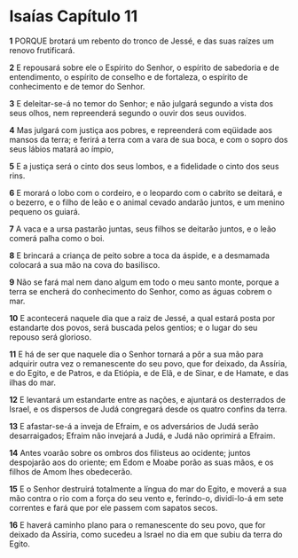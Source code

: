 # Isaías Capítulo 11

**1** 	PORQUE brotará um rebento do tronco de Jessé, e das suas raízes um renovo frutificará.

**2** 	E repousará sobre ele o Espírito do Senhor, o espírito de sabedoria e de entendimento, o espírito de conselho e de fortaleza, o espírito de conhecimento e de temor do Senhor.

**3** 	E deleitar-se-á no temor do Senhor; e não julgará segundo a vista dos seus olhos, nem repreenderá segundo o ouvir dos seus ouvidos.

**4** 	Mas julgará com justiça aos pobres, e repreenderá com eqüidade aos mansos da terra; e ferirá a terra com a vara de sua boca, e com o sopro dos seus lábios matará ao ímpio,

**5** 	E a justiça será o cinto dos seus lombos, e a fidelidade o cinto dos seus rins.

**6** 	E morará o lobo com o cordeiro, e o leopardo com o cabrito se deitará, e o bezerro, e o filho de leão e o animal cevado andarão juntos, e um menino pequeno os guiará.

**7** 	A vaca e a ursa pastarão juntas, seus filhos se deitarão juntos, e o leão comerá palha como o boi.

**8** 	E brincará a criança de peito sobre a toca da áspide, e a desmamada colocará a sua mão na cova do basilisco.

**9** 	Não se fará mal nem dano algum em todo o meu santo monte, porque a terra se encherá do conhecimento do Senhor, como as águas cobrem o mar.

**10** 	E acontecerá naquele dia que a raiz de Jessé, a qual estará posta por estandarte dos povos, será buscada pelos gentios; e o lugar do seu repouso será glorioso.

**11** 	E há de ser que naquele dia o Senhor tornará a pôr a sua mão para adquirir outra vez o remanescente do seu povo, que for deixado, da Assíria, e do Egito, e de Patros, e da Etiópia, e de Elã, e de Sinar, e de Hamate, e das ilhas do mar.

**12** 	E levantará um estandarte entre as nações, e ajuntará os desterrados de Israel, e os dispersos de Judá congregará desde os quatro confins da terra.

**13** 	E afastar-se-á a inveja de Efraim, e os adversários de Judá serão desarraigados; Efraim não invejará a Judá, e Judá não oprimirá a Efraim.

**14** 	Antes voarão sobre os ombros dos filisteus ao ocidente; juntos despojarão aos do oriente; em Edom e Moabe porão as suas mãos, e os filhos de Amom lhes obedecerão.

**15** 	E o Senhor destruirá totalmente a língua do mar do Egito, e moverá a sua mão contra o rio com a força do seu vento e, ferindo-o, dividi-lo-á em sete correntes e fará que por ele passem com sapatos secos.

**16** 	E haverá caminho plano para o remanescente do seu povo, que for deixado da Assíria, como sucedeu a Israel no dia em que subiu da terra do Egito.

